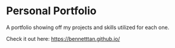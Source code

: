 # Personal Portfolio

A portfolio showing off my projects and skills utilized for each one.

Check it out here: https://bennetttan.github.io/
